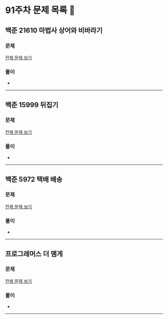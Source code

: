 # 91주차 문제 목록 📝

## 백준 21610 마법사 상어와 비바라기
### 문제
[전체 문제 보기](https://www.acmicpc.net/problem/21610)    

### 풀이
- 
___

## 백준 15999 뒤집기
### 문제
[전체 문제 보기](https://www.acmicpc.net/problem/15999)

### 풀이
- 
___

## 백준 5972 택배 배송
### 문제
[전체 문제 보기](https://www.acmicpc.net/problem/5972)

### 풀이
- 
___

## 프로그래머스 더 맴게
### 문제
[전체 문제 보기](https://school.programmers.co.kr/learn/courses/30/lessons/42626)

### 풀이
- 
___
